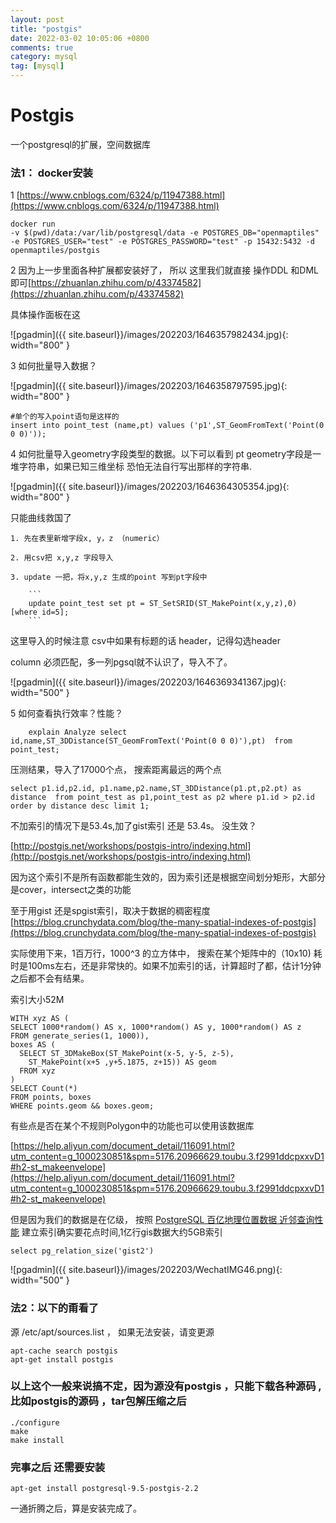 ```yaml
---
layout: post
title: "postgis"
date: 2022-03-02 10:05:06 +0800
comments: true
category: mysql
tag: [mysql]
---
```




#  Postgis

一个postgresql的扩展，空间数据库

### 法1： docker安装

1 [https://www.cnblogs.com/6324/p/11947388.html](https://www.cnblogs.com/6324/p/11947388.html)

```
docker run
-v $(pwd)/data:/var/lib/postgresql/data -e POSTGRES_DB="openmaptiles" -e POSTGRES_USER="test" -e POSTGRES_PASSWORD="test" -p 15432:5432 -d openmaptiles/postgis
```

2  因为上一步里面各种扩展都安装好了， 所以 这里我们就直接 操作DDL 和DML即可[https://zhuanlan.zhihu.com/p/43374582](https://zhuanlan.zhihu.com/p/43374582)

具体操作面板在这

![pgadmin]({{ site.baseurl}}/images/202203/1646357982434.jpg){: width="800" }

3 如何批量导入数据？

![pgadmin]({{ site.baseurl}}/images/202203/1646358797595.jpg){: width="800" }

```
#单个的写入point语句是这样的
insert into point_test (name,pt) values ('p1',ST_GeomFromText('Point(0 0 0)'));

```

4 如何批量导入geometry字段类型的数据。以下可以看到 pt geometry字段是一堆字符串，如果已知三维坐标 恐怕无法自行写出那样的字符串.

![pgadmin]({{ site.baseurl}}/images/202203/1646364305354.jpg){: width="800" }



只能曲线救国了
    
	1. 先在表里新增字段x, y，z （numeric）
	
	2. 用csv把 x,y,z 字段导入
	
	3. update 一把，将x,y,z 生成的point 写到pt字段中
	
	    ```
	    update point_test set pt = ST_SetSRID(ST_MakePoint(x,y,z),0) [where id=5];
	    ```

这里导入的时候注意 csv中如果有标题的话 header，记得勾选header

column 必须匹配，多一列pgsql就不认识了，导入不了。

![pgadmin]({{ site.baseurl}}/images/202203/1646369341367.jpg){: width="500" }



5 如何查看执行效率？性能？

```
	explain Analyze select id,name,ST_3DDistance(ST_GeomFromText('Point(0 0 0)'),pt)  from point_test;
```





压测结果，导入了17000个点， 搜索距离最远的两个点

```
select p1.id,p2.id, p1.name,p2.name,ST_3DDistance(p1.pt,p2.pt) as distance  from point_test as p1,point_test as p2 where p1.id > p2.id order by distance desc limit 1;
```

不加索引的情况下是53.4s,加了gist索引 还是 53.4s。 没生效？



[http://postgis.net/workshops/postgis-intro/indexing.html](http://postgis.net/workshops/postgis-intro/indexing.html)

因为这个索引不是所有函数都能生效的，因为索引还是根据空间划分矩形，大部分是cover，intersect之类的功能





至于用gist 还是spgist索引，取决于数据的稠密程度 [https://blog.crunchydata.com/blog/the-many-spatial-indexes-of-postgis](https://blog.crunchydata.com/blog/the-many-spatial-indexes-of-postgis)



实际使用下来，1百万行，1000^3 的立方体中， 搜索在某个矩阵中的（10x10) 耗时是100ms左右，还是非常快的。如果不加索引的话，计算超时了都，估计1分钟之后都不会有结果。

索引大小52M



```
WITH xyz AS (
SELECT 1000*random() AS x, 1000*random() AS y, 1000*random() AS z
FROM generate_series(1, 1000)),
boxes AS (
  SELECT ST_3DMakeBox(ST_MakePoint(x-5, y-5, z-5),
    ST_MakePoint(x+5 ,y+5.1875, z+15)) AS geom
  FROM xyz
)
SELECT Count(*)
FROM points, boxes
WHERE points.geom && boxes.geom;
```



有些点是否在某个不规则Polygon中的功能也可以使用该数据库

[https://help.aliyun.com/document_detail/116091.html?utm_content=g_1000230851&spm=5176.20966629.toubu.3.f2991ddcpxxvD1#h2-st_makeenvelope](https://help.aliyun.com/document_detail/116091.html?utm_content=g_1000230851&spm=5176.20966629.toubu.3.f2991ddcpxxvD1#h2-st_makeenvelope)


但是因为我们的数据是在亿级， 按照 [PostgreSQL 百亿地理位置数据 近邻查询性能](https://github.com/digoal/blog/blob/master/201601/20160119_01.md?spm=a2c6h.12873639.0.0.45131bffUfN7jx&file=20160119_01.md)  建立索引确实要花点时间,1亿行gis数据大约5GB索引
```
select pg_relation_size('gist2')
```

![pgadmin]({{ site.baseurl}}/images/202203/WechatIMG46.png){: width="500" }

### 法2：以下的甭看了   

源 /etc/apt/sources.list ， 如果无法安装，请变更源



```
apt-cache search postgis
apt-get install postgis

```



### 以上这个一般来说搞不定，因为源没有postgis ，只能下载各种源码 ,比如postgis的源码 ，tar包解压缩之后

```
./configure
make
make install
```



### 完事之后 还需要安装
```
apt-get install postgresql-9.5-postgis-2.2
```

一通折腾之后，算是安装完成了。



